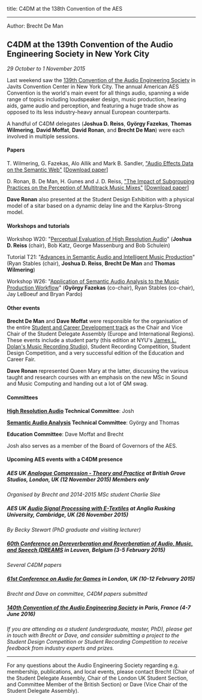 title: C4DM at the 138th Convention of the AES

-------------------

Author: Brecht De Man

## C4DM at the 139th Convention of the Audio Engineering Society in New York City
*29 October to 1 November 2015*

Last weekend saw the [139th Convention of the Audio Engineering Society](http://www.aes.org/events/139/) in Javits Convention Center in New York City. The annual American AES Convention is the world's main event for all things audio, spanning a wide range of topics including loudspeaker design, music production, hearing aids, game audio and perception, and featuring a huge trade show as opposed to its less industry-heavy annual European counterparts. 

A handful of C4DM delegates (**Joshua D. Reiss**, **György Fazekas**, **Thomas Wilmering**, **David Moffat**, **David Ronan**, and **Brecht De Man**) were each involved in multiple sessions. 

#### Papers

T. Wilmering, G. Fazekas, Alo Allik and Mark B. Sandler, ["Audio Effects Data on the Semantic Web"](http://www.aes.org/events/139/papers/?ID=4556)
[[Download paper](http://www.aes.org/e-lib/browse.cfm?conv=139&papernum=9456)]

D. Ronan, B. De Man, H. Gunes and J. D. Reiss, ["The Impact of Subgrouping Practices on the Perception of Multitrack Music Mixes"](http://www.aes.org/events/139/papers/?ID=4553)
[[Download paper](http://www.aes.org/e-lib/browse.cfm?elib=17998)]

**Dave Ronan** also presented at the Student Design Exhibition with a physical model of a sitar based on a dynamic delay line and the Karplus-Strong model. 

#### Workshops and tutorials

Workshop W20: "[Perceptual Evaluation of High Resolution Audio](http://www.aes.org/events/139/workshops/?ID=4687)" (**Joshua D. Reiss** (chair), Bob Katz, George Massenburg and Bob Schulein) 

Tutorial T21: "[Advances in Semantic Audio and Intelligent Music Production](http://www.aes.org/events/139/tutorials/?ID=4724)" (Ryan Stables (chair), **Joshua D. Reiss**, **Brecht De Man** and **Thomas Wilmering**)

Workshop W26: "[Application of Semantic Audio Analysis to the Music Production Workflow](http://www.aes.org/events/139/workshops/?ID=4703)" (**György Fazekas** (co-chair), Ryan Stables (co-chair), Jay LeBoeuf and Bryan Pardo)

#### Other events

**Brecht De Man** and **Dave Moffat** were responsible for the organisation of the entire [Student and Career Development track](http://www.aes.org/events/139/students/) as the Chair and Vice Chair of the Student Delegate Assembly (Europe and International Regions). These events include a student party (this edition at NYU's [James L. Dolan's Music Recording Studio](http://steinhardt.nyu.edu/music/technology/facilities/studios/6th_floor)), Student Recording Competition, Student Design Competition, and a very successful edition of the Education and Career Fair. 

**Dave Ronan** represented Queen Mary at the latter, discussing the various taught and research courses with an emphasis on the new MSc in Sound and Music Computing and handing out a lot of QM swag. 

#### Committees
**[High Resolution Audio](http://www.aes.org/technical/hra/) Technical Committee**: Josh

**[Semantic Audio Analysis](http://www.aes.org/technical/saa/) Technical Committee**: György and Thomas

**Education Committee**: Dave Moffat and Brecht

Josh also serves as a member of the Board of Governors of the AES. 


#### Upcoming AES events with a C4DM presence

##### AES UK [Analogue Compression - Theory and Practice](http://www.aes-uk.org/forthcoming-meetings/analogue-compression-theory-and-practice/) at British Grove Studios, London, UK (12 November 2015) **Members only**
*Organised by Brecht and 2014-2015 MSc student Charlie Slee*


##### AES UK [Audio Signal Processing with E-Textiles](http://www.aes-uk.org/forthcoming-meetings/audio-signal-processing-with-e-textiles/) at Anglia Rusking University, Cambridge, UK (26 November 2015)
*By Becky Stewart (PhD graduate and visiting lecturer)*


##### [60th Conference on Dereverberation and Reverberation of Audio, Music, and Speech (DREAMS](http://www.aes.org/conferences/60/) in Leuven, Belgium (3-5 February 2015)
*Several C4DM papers*


##### [61st Conference on Audio for Games](http://www.aes.org/conferences/61/) in London, UK (10-12 February 2015)
*Brecht and Dave on committee, C4DM papers submitted*


##### [140th Convention of the Audio Engineering Society](http://www.aes.org/events/140/) in Paris, France (4-7 June 2016)
*If you are attending as a student (undergraduate, master, PhD), please get in touch with Brecht or Dave, and consider submitting a project to the Student Design Competition or Student Recording Competition to receive feedback from industry experts and prizes.*

---------

For any questions about the Audio Engineering Society regarding e.g. membership, publications, and local events, please contact Brecht (Chair of the Student Delegate Assembly, Chair of the London UK Student Section, and Committee Member of the British Section) or Dave (Vice Chair of the Student Delegate Assembly). 
